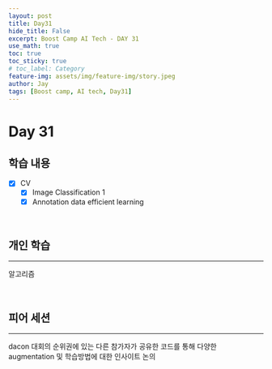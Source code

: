 ```yaml
---
layout: post
title: Day31
hide_title: False
excerpt: Boost Camp AI Tech - DAY 31
use_math: true
toc: true
toc_sticky: true
# toc_label: Category
feature-img: assets/img/feature-img/story.jpeg
author: Jay
tags: [Boost camp, AI tech, Day31]
---
```


# Day 31

## 학습 내용
  - [x] CV
    - [x] Image Classification 1
    - [x] Annotation data efficient learning

<br> 

## 개인 학습
---
알고리즘 
 

<br> 

## 피어 세션
---
dacon 대회의 순위권에 있는 다른 참가자가 공유한 코드를 통해 다양한 augmentation 및 학습방법에 대한 인사이트 논의